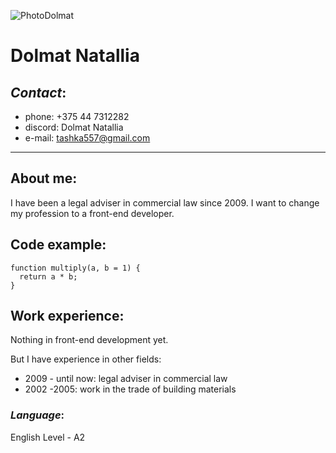 ![PhotoDolmat](https://user-images.githubusercontent.com/95017934/147772883-a7074cde-82ef-443f-980e-62a0cfde5aa0.PNG)

# Dolmat Natallia
## *Contact*:
* phone: +375 44 7312282
* discord: Dolmat Natallia
* e-mail: tashka557@gmail.com

***
## About me:
I have been a legal adviser in commercial law since 2009.  I want to change my profession to a front-end developer.

## Code example:
    function multiply(a, b = 1) {
      return a * b;
    }

## Work experience:
Nothing in front-end development yet.

But I have experience in other fields:
- 2009 - until now: legal adviser in commercial law
- 2002 -2005: work in the trade of building materials

### ***Language***:
English Level - A2
